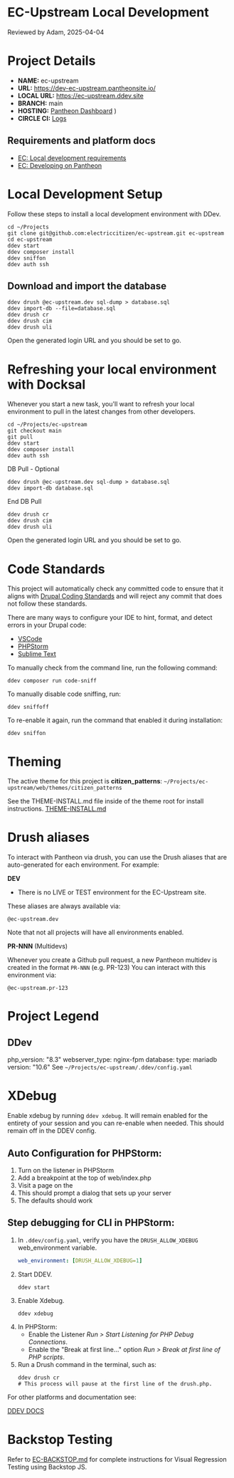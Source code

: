 EC-Upstream Local Development
=============================
Reviewed by Adam, 2025-04-04

# Project Details
- **NAME:** ec-upstream
- **URL:** https://dev-ec-upstream.pantheonsite.io/
- **LOCAL URL:** https://ec-upstream.ddev.site
- **BRANCH:** main
- **HOSTING:** [Pantheon Dashboard](https://dashboard.pantheon.io/sites/b043b678-2567-403a-aafc-947c7d9a76de#dev/code)
)
- **CIRCLE CI:** [Logs](https://app.circleci.com/pipelines/github/electriccitizen/ec-upstream)

## Requirements and platform docs

- [EC: Local development requirements](https://docs.google.com/document/d/1_yeISu5bW5637TCeXByi82LUUfD1jeeSDHh5IeiPz4o/edit?usp=sharing)
- [EC: Developing on Pantheon](https://docs.google.com/document/d/1oTBHep57WENbf8PnM4LSn2Zx6x5EKA1rSYDEMvBEsUY/edit)


# Local Development Setup

Follow these steps to install a local development environment with DDev.

```
cd ~/Projects
git clone git@github.com:electriccitizen/ec-upstream.git ec-upstream
cd ec-upstream
ddev start
ddev composer install
ddev sniffon
ddev auth ssh
```

## Download and import the database

```
ddev drush @ec-upstream.dev sql-dump > database.sql
ddev import-db --file=database.sql
ddev drush cr
ddev drush cim
ddev drush uli
```

Open the generated login URL and you should be set to go.

# Refreshing your local environment with Docksal
Whenever you start a new task, you'll want to refresh your local environment to pull in the latest changes from other developers.

```
cd ~/Projects/ec-upstream
git checkout main
git pull
ddev start
ddev composer install
ddev auth ssh
```

DB Pull - Optional
```
ddev drush @ec-upstream.dev sql-dump > database.sql
ddev import-db database.sql
```
End DB Pull

```
ddev drush cr
ddev drush cim
ddev drush uli
```

Open the generated login URL and you should be set to go.

# Code Standards
This project will automatically check any committed code to ensure that it
aligns with [Drupal Coding Standards](https://www.drupal.org/docs/develop/standards/php/php-coding-standards)
and will reject any commit that does not follow these standards.

There are many ways to configure your IDE to hint, format, and detect errors in
your Drupal code:

* [VSCode](https://marketplace.visualstudio.com/items?itemName=Stanislav.vscode-drupal)
* [PHPStorm](https://www.jetbrains.com/help/phpstorm/drupal-support.html)
* [Sublime Text](https://github.com/enzolutions/sublime-drupal)

To manually check from the command line, run the following command:

`ddev composer run code-sniff`

To manually disable code sniffing, run:

`ddev sniffoff`

To re-enable it again, run the command that enabled it during installation:

`ddev sniffon`

# Theming
The active theme for this project is **citizen_patterns**:
`~/Projects/ec-upstream/web/themes/citizen_patterns`

See the THEME-INSTALL.md file inside of the theme root for install instructions.
[THEME-INSTALL.md](/web/themes/citizen_patterns/THEME-INSTALL.md)

# Drush aliases

To interact with Pantheon via drush, you can use the Drush aliases that are auto-generated for each environment. For example:

**DEV**

* There is no LIVE or TEST environment for the EC-Upstream site.

These aliases are always available via:

```
@ec-upstream.dev
```
Note that not all projects will have all environments enabled.

**PR-NNN** (Multidevs)

Whenever you create a Github pull request, a new Pantheon multidev is created in the format `PR-NNN`  (e.g. PR-123) You can interact with this environment via:

```
@ec-upstream.pr-123
```

# Project Legend

## DDev
php_version: "8.3"
webserver_type: nginx-fpm
database:
    type: mariadb
    version: "10.6"
See `~/Projects/ec-upstream/.ddev/config.yaml`

# XDebug

Enable xdebug by running `ddev xdebug`. It will remain enabled for the entirety of your session and you can re-enable when needed. This should remain off in the DDEV config.  

## Auto Configuration for PHPStorm:

1. Turn on the listener in PHPStorm
2. Add a breakpoint at the top of web/index.php
3. Visit a page on the
4. This should prompt a dialog that sets up your server
5. The defaults should work

## Step debugging for CLI in PHPStorm:
1. In `.ddev/config.yaml`, verify you have the `DRUSH_ALLOW_XDEBUG` web_environment variable.
   ```yaml
   web_environment: [DRUSH_ALLOW_XDEBUG=1]
   ```
2. Start DDEV.
    ```shell
    ddev start
    ```
3. Enable Xdebug.
   ```shell
   ddev xdebug
   ```
4. In PHPStorm:
   - Enable the Listener _Run > Start Listening for PHP Debug Connections_.
   - Enable the "Break at first line…" option _Run > Break at first line of PHP scripts_.
5. Run a Drush command in the terminal, such as:
   ```shell
   ddev drush cr
   # This process will pause at the first line of the drush.php.
   ```

For other platforms and documentation see:

[DDEV DOCS](https://ddev.readthedocs.io/en/stable/users/debugging-profiling/step-debugging/)

# Backstop Testing

Refer to [EC-BACKSTOP.md](/tests/backstop/EC-BACKSTOP.md) for complete instructions for Visual Regression Testing using Backstop JS.
